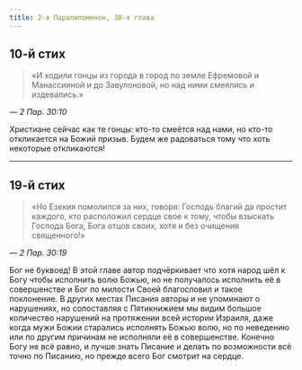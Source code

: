 ```yaml
---
title: 2-я Паралипоменон, 30-я глава
---
```


## 10-й стих

> «И ходили гонцы из города в город по земле Ефремовой и Манассииной и до Завулоновой,
> но над ними смеялись и издевались.»

— <cite>2&nbsp;Пар.&nbsp;30:10</cite>

Христиане сейчас как те гонцы: кто-то смеётся над нами, но кто-то откликается на Божий призыв.
Будем же радоваться тому что хоть некоторые откликаются!

***

## 19-й стих

> «Но Езекия помолился за них, говоря: Господь благий да простит каждого,
> кто расположил сердце свое к тому, чтобы взыскать Господа Бога, Бога отцов своих,
> хотя и без очищения священного!»

— <cite>2&nbsp;Пар.&nbsp;30:19</cite>

Бог не буквоед! В этой главе автор подчёркивает что хотя народ шёл к Богу чтобы исполнить волю Божью,
но не получалось исполнить её в совершенстве и Бог по милости Своей благословил и такое поклонение.
В других местах Писания авторы и не упоминают о нарушениях, но сопоставляя с Пятикнижием мы видим
большое количество нарушений на протяжении всей истории Израиля, даже когда мужи Божии старались
исполнять Божью волю, но по неведению или по другим причинам не исполняли её в совершенстве.
Конечно Богу не всё равно, и лучше знать Писание и делать по возможности всё точно по Писанию,
но прежде всего Бог смотрит на сердце.
